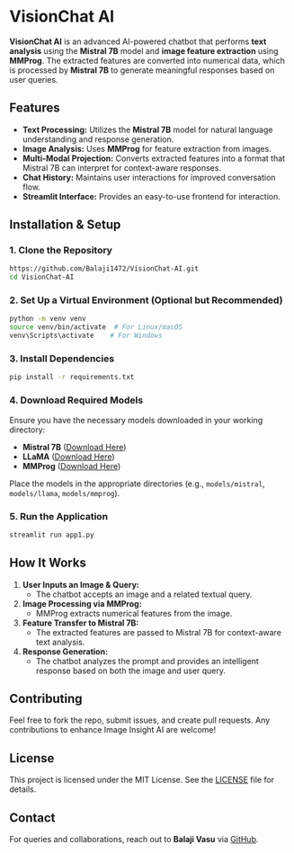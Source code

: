 # VisionChat AI

**VisionChat AI** is an advanced AI-powered chatbot that performs **text analysis** using the **Mistral 7B** model and **image feature extraction** using **MMProg**. The extracted features are converted into numerical data, which is processed by **Mistral 7B** to generate meaningful responses based on user queries.

## Features

- **Text Processing:** Utilizes the **Mistral 7B** model for natural language understanding and response generation.
- **Image Analysis:** Uses **MMProg** for feature extraction from images.
- **Multi-Modal Projection:** Converts extracted features into a format that Mistral 7B can interpret for context-aware responses.
- **Chat History:** Maintains user interactions for improved conversation flow.
- **Streamlit Interface:** Provides an easy-to-use frontend for interaction.

## Installation & Setup

### **1. Clone the Repository**

```bash
https://github.com/Balaji1472/VisionChat-AI.git
cd VisionChat-AI
```

### **2. Set Up a Virtual Environment (Optional but Recommended)**

```bash
python -m venv venv
source venv/bin/activate  # For Linux/macOS
venv\Scripts\activate    # For Windows
```

### **3. Install Dependencies**

```bash
pip install -r requirements.txt
```

### **4. Download Required Models**

Ensure you have the necessary models downloaded in your working directory:

- **Mistral 7B** ([Download Here](https://huggingface.co/mistralai/Mistral-7B-v0.1))
- **LLaMA** ([Download Here](https://huggingface.co/meta-llama/Llama-2-7b-hf))
- **MMProg** ([Download Here](https://huggingface.co/path/to/mmprog))

Place the models in the appropriate directories (e.g., `models/mistral`, `models/llama`, `models/mmprog`).

### **5. Run the Application**

```bash
streamlit run app1.py
```

## How It Works

1. **User Inputs an Image & Query:**
   - The chatbot accepts an image and a related textual query.
2. **Image Processing via MMProg:**
   - MMProg extracts numerical features from the image.
3. **Feature Transfer to Mistral 7B:**
   - The extracted features are passed to Mistral 7B for context-aware text analysis.
4. **Response Generation:**
   - The chatbot analyzes the prompt and provides an intelligent response based on both the image and user query.

## Contributing

Feel free to fork the repo, submit issues, and create pull requests. Any contributions to enhance Image Insight AI are welcome!

## License

This project is licensed under the MIT License. See the [LICENSE](LICENSE) file for details.

## Contact

For queries and collaborations, reach out to **Balaji Vasu** via [GitHub](https://github.com/Balaji1472).


